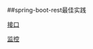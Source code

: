##spring-boot-rest最佳实践

[接口](http://localhost:8084/api/swagger-ui.html)

[监控](http://localhost:8084/api/admin)